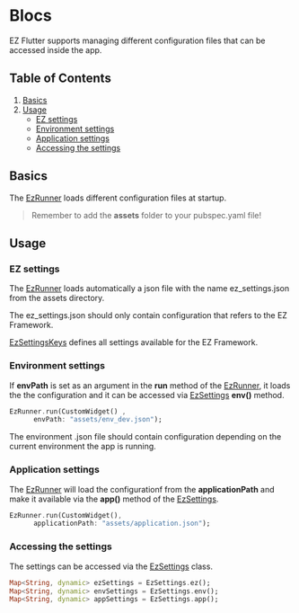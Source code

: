 # Blocs

EZ Flutter supports managing different configuration files that can be accessed inside the app.

## Table of Contents

1. [Basics](#basics)
2. [Usage](#usage)
   * [EZ settings](#ez-settings)
   * [Environment settings](#environment-settings)
   * [Application settings](#application-settings)
   * [Accessing the settings](#accessing-the-settings)

## Basics

The [EzRunner](/lib/src/ez_runner.dart) loads different configuration files at startup.

> Remember to add the **assets** folder to your pubspec.yaml file!

## Usage

### EZ settings

The [EzRunner](/lib/src/ez_runner.dart) loads automatically a json file with the name ez_settings.json from the assets directory.

The ez_settings.json should only contain configuration that refers to the EZ Framework.

[EzSettingsKeys](/lib/src/model/EzSettingsKeys.dart) defines all settings available for the EZ Framework.

### Environment settings

If **envPath** is set as an argument in the **run** method of the [EzRunner](/lib/src/ez_runner.dart), it loads the the configuration and it can be accessed via [EzSettings](/lib/src/model/EzSettings.dart) **env()** method.

```dart
EzRunner.run(CustomWidget() ,
      envPath: "assets/env_dev.json");
```

The environment .json file should contain configuration depending on the current environment the app is running.

### Application settings

The [EzRunner](/lib/src/ez_runner.dart) will load the configurationf from the **applicationPath** and make it available via the **app()** method of the [EzSettings](/lib/src/model/EzSettings.dart).

```dart
EzRunner.run(CustomWidget(),
      applicationPath: "assets/application.json");
```

### Accessing the settings

The settings can be accessed via the [EzSettings](/lib/src/model/EzSettings.dart) class.

```dart
Map<String, dynamic> ezSettings = EzSettings.ez();
Map<String, dynamic> envSettings = EzSettings.env();
Map<String, dynamic> appSettings = EzSettings.app();
```
